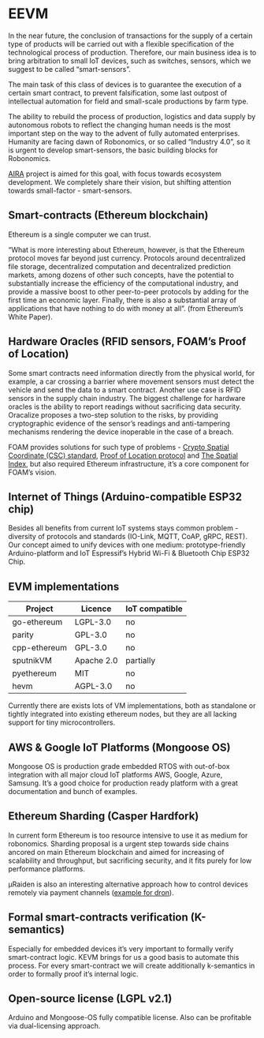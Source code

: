 # EEVM
In the near future, the conclusion of transactions for the supply of a certain type of products will be carried out with a flexible specification of the technological process of production. Therefore, our main business idea is to bring arbitration to small IoT devices, such as switches, sensors, which we suggest to be called “smart-sensors”.

The main task of this class of devices is to guarantee the execution of a certain smart contract, to prevent falsification, some last outpost of intellectual automation for field and small-scale productions by farm type.

The ability to rebuild the process of production, logistics and data supply by autonomous robots to reflect the changing human needs is the most important step on the way to the advent of fully automated enterprises. Humanity are facing dawn of Robonomics, or so called “Industry 4.0”, so it is urgent to develop smart-sensors, the basic building blocks for Robonomics.

[AIRA](https://aira.life) project is aimed for this goal, with focus towards ecosystem development.  We completely share their vision, but shifting attention towards small-factor - smart-sensors.

## Smart-contracts (Ethereum blockchain)
Ethereum is a single computer we can trust.

“What is more interesting about Ethereum, however, is that the Ethereum protocol moves far beyond just currency. Protocols around decentralized file storage, decentralized computation and decentralized prediction markets, among dozens of other such concepts, have the potential to substantially increase the efficiency of the computational industry, and provide a massive boost to other peer-to-peer protocols by adding for the first time an economic layer. Finally, there is also a substantial array of applications that have nothing to do with money at all”. (from Ethereum’s White Paper).

## Hardware Oracles (RFID sensors, FOAM’s Proof of Location)
Some smart contracts need information directly from the physical world, for example, a car crossing a barrier 
where movement sensors must detect the vehicle and send the data to a smart contract. Another use case is RFID 
sensors in the supply chain industry. The biggest challenge for hardware oracles is the ability to report 
readings without sacrificing data security. Oracalize proposes a two-step solution to the risks, by providing 
cryptographic evidence of the sensor’s readings and anti-tampering mechanisms rendering the device inoperable in 
the case of a breach.

FOAM provides solutions for such type of problems - [Crypto Spatial Coordinate (CSC) standard](https://blog.foam.space/crypto-spatial-coordinates-fe0527816506), [Proof of Location protocol](https://blog.foam.space/introduction-to-proof-of-location-6b4c77928022) and [The Spatial Index](https://blog.foam.space/the-spatial-index-9793f42c46c8), but also required Ethereum infrastructure, it’s a core component for FOAM’s vision.

## Internet of Things (Arduino-compatible ESP32 chip)
Besides all benefits from current IoT systems stays common problem - diversity of protocols and standards (IO-Link, MQTT, CoAP, gRPC, REST). Our concept aimed to unify devices with one medium: prototype-friendly Arduino-platform and IoT Espressif’s Hybrid Wi-Fi & Bluetooth Chip ESP32 Chip.

## EVM implementations

| Project       | Licence     | IoT compatible |
| ------------- | ----------- | -------------- |
| go-ethereum   | LGPL-3.0    | no             |
| parity        | GPL-3.0     | no             |
| cpp-ethereum  | GPL-3.0     | no             |
| sputnikVM     | Apache 2.0  | partially      |
| pyethereum    | MIT         | no             |
| hevm          | AGPL-3.0    | no             | 

Currently there are exists lots of VM implementations, both as standalone or tightly integrated into existing ethereum nodes, but they are all lacking support for tiny microcontrollers.

## AWS & Google IoT Platforms (Mongoose OS)
Mongoose OS is production grade embedded RTOS with out-of-box integration with all major cloud IoT platforms AWS, Google, Azure, Samsung. It’s a good choice for production ready platform with a great documentation and bunch of examples. 

## Ethereum Sharding (Casper Hardfork)
In current form Ethereum is too resource intensive to use it as medium for robonomics. Sharding proposal is a urgent step towards side chains ancored on main Ethereum blockchain and aimed for increasing of scalability and throughput, but sacrificing security, and it fits purely for low performance platforms.

µRaiden is also an interesting alternative approach how to control devices remotely via payment channels ([example for dron](https://www.youtube.com/watch?v=E6CIgJPxgpQ&t=540s)).

## Formal smart-contracts verification (K-semantics)
Especially for embedded devices it’s very important to formally verify smart-contract logic. KEVM brings for us a good basis to automate this process. For every smart-contract we will create additionally k-semantics in order to formally proof it’s internal logic.

## Open-source license (LGPL v2.1)
Arduino and Mongoose-OS fully compatible license. Also can be profitable via dual-licensing approach.

